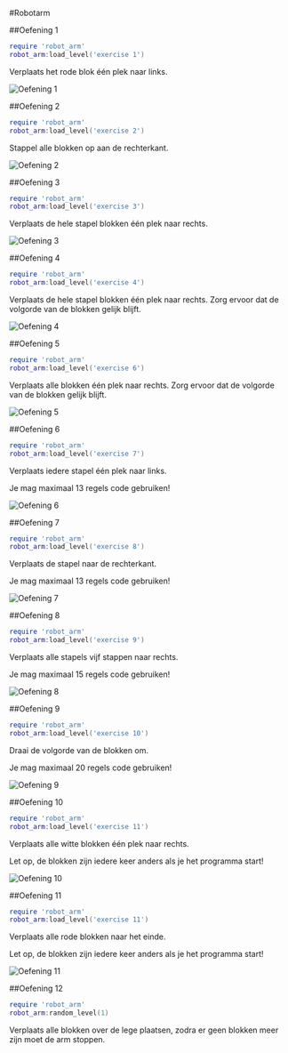 #Robotarm

##Oefening 1
```lua
require 'robot_arm'
robot_arm:load_level('exercise 1')
```
Verplaats het rode blok één plek naar links.

![Oefening 1](https://github.com/davinci-ao/robotarm/readme/exercise1.png)

##Oefening 2
```lua
require 'robot_arm'
robot_arm:load_level('exercise 2')
```
Stappel alle blokken op aan de rechterkant.

![Oefening 2](https://github.com/davinci-ao/robotarm/readme/exercise2.png)

##Oefening 3
```lua
require 'robot_arm'
robot_arm:load_level('exercise 3')
```
Verplaats de hele stapel blokken één plek naar rechts.

![Oefening 3](https://github.com/davinci-ao/robotarm/readme/exercise3.png)

##Oefening 4
```lua
require 'robot_arm'
robot_arm:load_level('exercise 4')
```
Verplaats de hele stapel blokken één plek naar rechts. Zorg ervoor dat de volgorde van de blokken gelijk blijft.

![Oefening 4](https://github.com/davinci-ao/robotarm/readme/exercise4.png)

##Oefening 5
```lua
require 'robot_arm'
robot_arm:load_level('exercise 6')
```
Verplaats alle blokken één plek naar rechts. Zorg ervoor dat de volgorde van de blokken gelijk blijft. 

![Oefening 5](https://github.com/davinci-ao/robotarm/readme/exercise5.png)

##Oefening 6
```lua
require 'robot_arm'
robot_arm:load_level('exercise 7')
```
Verplaats iedere stapel één plek naar links.

Je mag maximaal 13 regels code gebruiken!

![Oefening 6](https://github.com/davinci-ao/robotarm/readme/exercise6.png)

##Oefening 7
```lua
require 'robot_arm'
robot_arm:load_level('exercise 8')
```
Verplaats de stapel naar de rechterkant.

Je mag maximaal 13 regels code gebruiken!

![Oefening 7](https://github.com/davinci-ao/robotarm/readme/exercise7.png)

##Oefening 8
```lua
require 'robot_arm'
robot_arm:load_level('exercise 9')
```
Verplaats alle stapels vijf stappen naar rechts.

Je mag maximaal 15 regels code gebruiken!

![Oefening 8](https://github.com/davinci-ao/robotarm/readme/exercise8.png)

##Oefening 9
```lua
require 'robot_arm'
robot_arm:load_level('exercise 10')
```
Draai de volgorde van de blokken om.

Je mag maximaal 20 regels code gebruiken!

![Oefening 9](https://github.com/davinci-ao/robotarm/readme/exercise9.png)

##Oefening 10
```lua
require 'robot_arm'
robot_arm:load_level('exercise 11')
```
Verplaats alle witte blokken één plek naar rechts. 

Let op, de blokken zijn iedere keer anders als je het programma start!

![Oefening 10](https://github.com/davinci-ao/robotarm/readme/exercise10.png)

##Oefening 11
```lua
require 'robot_arm'
robot_arm:load_level('exercise 11')
```
Verplaats alle rode blokken naar het einde.

Let op, de blokken zijn iedere keer anders als je het programma start!

![Oefening 11](https://github.com/davinci-ao/robotarm/readme/exercise11.png)

##Oefening 12
```lua
require 'robot_arm'
robot_arm:random_level(1)
```
Verplaats alle blokken over de lege plaatsen, zodra er geen blokken meer zijn moet de arm stoppen.
